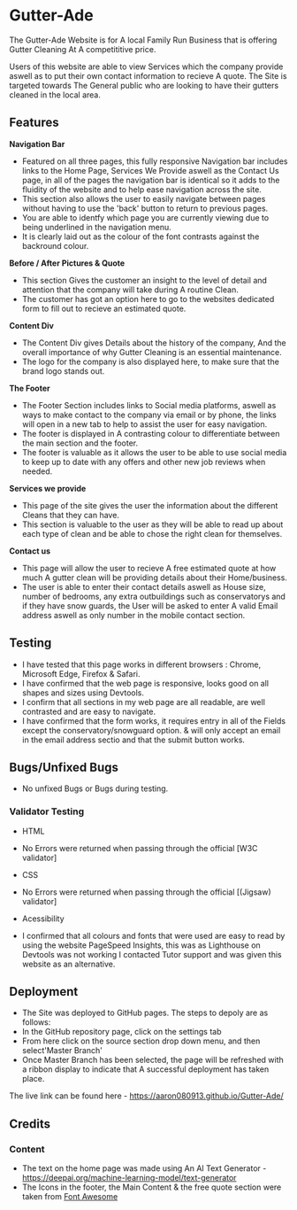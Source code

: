 # Gutter-Ade

The Gutter-Ade Website is for A local Family Run Business that is offering Gutter Cleaning At A competititive price.

Users of this website are able to view Services which the company provide aswell as to put their own contact information to recieve A quote. The Site is targeted towards The General public who are looking to have their gutters cleaned in the local area.

## Features

__Navigation Bar__

- Featured on all three pages, this fully responsive Navigation bar includes links to the Home Page, Services We Provide aswell as the Contact Us page, in all of the pages the navigation bar is identical so it adds to the fluidity of the website and to help ease navigation across the site.
- This section also allows the user to easily navigate between pages without having to use the 'back' button to return to previous pages.
- You are able to identfy which page you are currently viewing due to being underlined in the navigation menu.
- It is clearly laid out as the colour of the font contrasts against the backround colour.

__Before / After Pictures & Quote__

- This section Gives the customer an insight to the level of detail and attention that the company will take during A routine Clean.
- The customer has got an option here to go to the websites dedicated form to fill out to recieve an estimated quote.

__Content Div__

- The Content Div gives Details about the history of the company, And the overall importance of why Gutter Cleaning is an essential maintenance.
- The logo for the company is also displayed here, to make sure that the brand logo stands out.

__The Footer__

- The Footer Section includes links to Social media platforms, aswell as ways to make contact to the company via email or by phone, the links will open in a new tab to help to assist the user for easy navigation.
- The footer is displayed in A contrasting colour to differentiate between the main section and the footer.
- The footer is valuable as it allows the user to be able to use social media to keep up to date with any offers and other new job reviews when needed.

__Services we provide__

- This page of the site gives the user the information about the different Cleans that they can have.
- This section is valuable to the user as they will be able to read up about each type of clean and be able to chose the right clean for themselves.

__Contact us__

- This page will allow the user to recieve A free estimated quote at how much A gutter clean will be providing details about their Home/business.
- The user is able to enter their contact details aswell as House size, number of bedrooms, any extra outbuildings such as conservatorys and if they have snow guards, the User will be asked to enter A valid Email address aswell as only number in the mobile contact section.

## Testing

- I have tested that this page works in different browsers : Chrome, Microsoft Edge, Firefox & Safari.
- I have confirmed that the web page is responsive, looks good on all shapes and sizes using Devtools.
- I confirm that all sections in my web page are all readable, are well contrasted and are easy to navigate.
- I have confirmed that the form works, it requires entry in all of the Fields except the conservatory/snowguard option. & will only accept an email in the email address sectio and that the submit button works.

## Bugs/Unfixed Bugs

- No unfixed Bugs or Bugs during testing.

### Validator Testing

- HTML
- No Errors were returned when passing through the official [W3C validator]

- CSS
- No Errors were returned when passing through the official [(Jigsaw) validator]

- Acessibility
- I confirmed that all colours and fonts that were used are easy to read by using the website PageSpeed Insights, this was as Lighthouse on Devtools was not working I contacted Tutor support and was given this website as an alternative.

## Deployment

- The Site was deployed to GitHub pages. The steps to depoly are as follows:
- In the GitHub repository page, click on the settings tab
- From here click on the source section drop down menu, and then select'Master Branch'
- Once Master Branch has been selected, the page will be refreshed with a ribbon display to indicate that A successful deployment has taken place.

The live link can be found here - https://aaron080913.github.io/Gutter-Ade/

## Credits

### Content

- The text on the home page was made using An AI Text Generator - <https://deepai.org/machine-learning-model/text-generator>
- The Icons in the footer, the Main Content & the free quote section were taken from [Font Awesome](https://fontawesome.com/)
  
 
